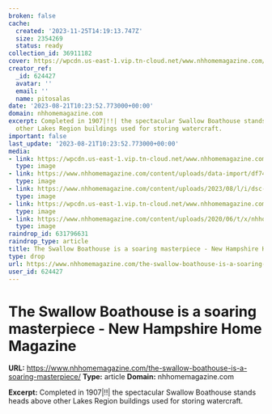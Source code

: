 ```yaml
---
broken: false
cache:
  created: '2023-11-25T14:19:13.747Z'
  size: 2354269
  status: ready
collection_id: 36911182
cover: https://wpcdn.us-east-1.vip.tn-cloud.net/www.nhhomemagazine.com/content/uploads/data-import/e3cca1e9/bydesign1_may2012.jpg
creator_ref:
  _id: 624427
  avatar: ''
  email: ''
  name: pitosalas
date: '2023-08-21T10:23:52.773000+00:00'
domain: nhhomemagazine.com
excerpt: Completed in 1907|!!| the spectacular Swallow Boathouse stands heads above
  other Lakes Region buildings used for storing watercraft.
important: false
last_update: '2023-08-21T10:23:52.773000+00:00'
media:
- link: https://wpcdn.us-east-1.vip.tn-cloud.net/www.nhhomemagazine.com/content/uploads/data-import/e3cca1e9/bydesign1_may2012.jpg
  type: image
- link: https://www.nhhomemagazine.com/content/uploads/data-import/df743971/bydesign1may2012.jpg
  type: image
- link: https://www.nhhomemagazine.com/content/uploads/2023/08/l/i/dsc-0842-1024x576.jpg
  type: image
- link: https://wpcdn.us-east-1.vip.tn-cloud.net/www.nhhomemagazine.com/content/uploads/2023/08/t/t/kendaljbush7529hr-1024x683.jpg
  type: image
- link: https://www.nhhomemagazine.com/content/uploads/2020/06/t/x/nhhome-septemberoctober-2023-224x300.jpg
  type: image
raindrop_id: 631796631
raindrop_type: article
title: The Swallow Boathouse is a soaring masterpiece - New Hampshire Home Magazine
type: drop
url: https://www.nhhomemagazine.com/the-swallow-boathouse-is-a-soaring-masterpiece/
user_id: 624427
---
```


# The Swallow Boathouse is a soaring masterpiece - New Hampshire Home Magazine

**URL:** https://www.nhhomemagazine.com/the-swallow-boathouse-is-a-soaring-masterpiece/
**Type:** article
**Domain:** nhhomemagazine.com

**Excerpt:** Completed in 1907|!!| the spectacular Swallow Boathouse stands heads above other Lakes Region buildings used for storing watercraft.
